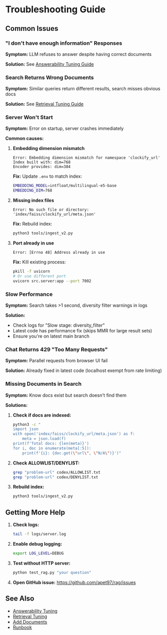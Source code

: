 # Troubleshooting Guide

## Common Issues

### "I don't have enough information" Responses

**Symptom:** LLM refuses to answer despite having correct documents

**Solution:** See [Answerability Tuning Guide](ANSWERABILITY_TUNING.md)

### Search Returns Wrong Documents

**Symptom:** Similar queries return different results, search misses obvious docs

**Solution:** See [Retrieval Tuning Guide](RETRIEVAL_TUNING_GUIDE.md)

### Server Won't Start

**Symptom:** Error on startup, server crashes immediately

**Common causes:**
1. **Embedding dimension mismatch**
   ```
   Error: Embedding dimension mismatch for namespace 'clockify_url'
   Index built with: dim=768
   Encoder provides: dim=384
   ```
   **Fix:** Update `.env` to match index:
   ```bash
   EMBEDDING_MODEL=intfloat/multilingual-e5-base
   EMBEDDING_DIM=768
   ```

2. **Missing index files**
   ```
   Error: No such file or directory: 'index/faiss/clockify_url/meta.json'
   ```
   **Fix:** Rebuild index:
   ```bash
   python3 tools/ingest_v2.py
   ```

3. **Port already in use**
   ```
   Error: [Errno 48] Address already in use
   ```
   **Fix:** Kill existing process:
   ```bash
   pkill -f uvicorn
   # Or use different port
   uvicorn src.server:app --port 7002
   ```

### Slow Performance

**Symptom:** Search takes >1 second, diversity filter warnings in logs

**Solution:**
- Check logs for "Slow stage: diversity_filter"
- Latest code has performance fix (skips MMR for large result sets)
- Ensure you're on latest main branch

### Chat Returns 429 "Too Many Requests"

**Symptom:** Parallel requests from browser UI fail

**Solution:** Already fixed in latest code (localhost exempt from rate limiting)

### Missing Documents in Search

**Symptom:** Know docs exist but search doesn't find them

**Solutions:**
1. **Check if docs are indexed:**
   ```bash
   python3 -c "
   import json
   with open('index/faiss/clockify_url/meta.json') as f:
       meta = json.load(f)
   print(f'Total docs: {len(meta)}')
   for i, doc in enumerate(meta[:5]):
       print(f'{i}: {doc.get(\"url\", \"N/A\")}')"
   ```

2. **Check ALLOWLIST/DENYLIST:**
   ```bash
   grep "problem-url" codex/ALLOWLIST.txt
   grep "problem-url" codex/DENYLIST.txt
   ```

3. **Rebuild index:**
   ```bash
   python3 tools/ingest_v2.py
   ```

## Getting More Help

1. **Check logs:**
   ```bash
   tail -f logs/server.log
   ```

2. **Enable debug logging:**
   ```bash
   export LOG_LEVEL=DEBUG
   ```

3. **Test without HTTP server:**
   ```bash
   python test_rag.py "your question"
   ```

4. **Open GitHub issue:** https://github.com/apet97/rag/issues

## See Also

- [Answerability Tuning](ANSWERABILITY_TUNING.md)
- [Retrieval Tuning](RETRIEVAL_TUNING_GUIDE.md)
- [Add Documents](ADD_NEW_DOCUMENTS.md)
- [Runbook](../codex/RUNBOOK_v2.md)
